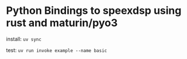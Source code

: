 # Python Bindings to speexdsp using rust and maturin/pyo3

install: `uv sync`

test: `uv run invoke example --name basic `


